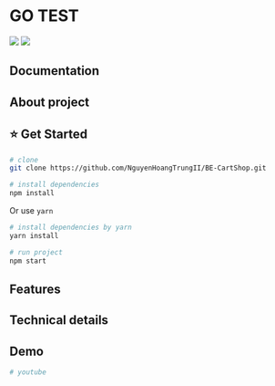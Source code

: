 # GO TEST
[![](https://img.shields.io/badge/Facebook-nguyenhoangtrung-blue)](https://www.facebook.com/nguyenhoangtrunghhh/)
[![](https://img.shields.io/badge/Gmail-nguyenhoangtrunghs%40gmail.com-red)](mailto:nguyenhoangtrunghs@gmail.com)


## Documentation

## About project
## :star: Get Started
``` bash
# clone
git clone https://github.com/NguyenHoangTrungII/BE-CartShop.git
```

``` bash
# install dependencies
npm install
```
Or use `yarn`
``` bash
# install dependencies by yarn
yarn install
```

``` bash
# run project
npm start
```

  
## Features

  
## Technical details


## Demo

``` bash
# youtube

```
